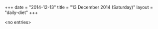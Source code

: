 +++
date = "2014-12-13"
title = "13 December 2014 (Saturday)"
layout = "daily-diet"
+++


\<no entries\>
